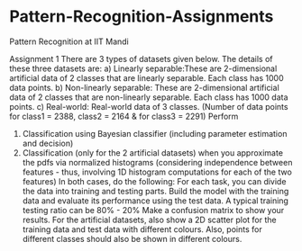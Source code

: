 # Pattern-Recognition-Assignments
Pattern Recognition at IIT Mandi

Assignment 1
There are 3 types of datasets given below. The details of these three datasets are:
a) ​Linearly separable:​These are 2-dimensional artificial data of 2 classes that are linearly
separable. Each class has 1000 data points.
b) ​Non-linearly separable​: These are 2-dimensional artificial data of 2 classes that are
non-linearly separable. Each class has 1000 data points.
c) ​Real-world: ​Real-world data of 3 classes. (Number of data points for class1 = 2388, class2
= 2164 & for class3 = 2291)
Perform
1. Classification using Bayesian classifier (including parameter estimation and decision)
2. Classification (only for the 2 artificial datasets) when you approximate the pdfs via
normalized histograms (considering independence between features - thus, involving 1D
histogram computations for each of the two features)
In both cases, do the following:
For each task, you can divide the data into training and testing parts.
Build the model with the training data and evaluate its performance using the test data.
A typical training testing ratio can be 80% - 20%
Make a confusion matrix to show your results.
For the artificial datasets, also show a 2D scatter plot for the training data and test data with
different colours. Also, points for different classes should also be shown in different colours.
